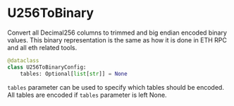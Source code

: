 # U256ToBinary

Convert all Decimal256 columns to trimmed and big endian encoded binary values. This binary representation
is the same as how it is done in ETH RPC and all eth related tools.

```python
@dataclass
class U256ToBinaryConfig:
    tables: Optional[list[str]] = None
```

`tables` parameter can be used to specify which tables should be encoded.
All tables are encoded if `tables` parameter is left None.
